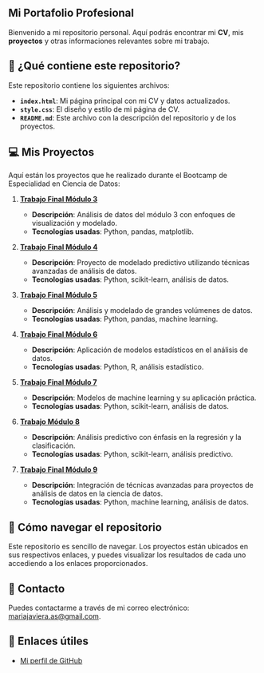 ## Mi Portafolio Profesional

Bienvenido a mi repositorio personal. Aquí podrás encontrar mi **CV**, mis **proyectos** y otras informaciones relevantes sobre mi trabajo.

## 📄 ¿Qué contiene este repositorio?
Este repositorio contiene los siguientes archivos:

- **`index.html`**: Mi página principal con mi CV y datos actualizados.
- **`style.css`**: El diseño y estilo de mi página de CV.
- **`README.md`**: Este archivo con la descripción del repositorio y de los proyectos.

## 💻 Mis Proyectos

Aquí están los proyectos que he realizado durante el Bootcamp de Especialidad en Ciencia de Datos:

1. [**Trabajo Final Módulo 3**](https://github.com/Jarayasarabia1/Proyecto-Bootcamp-Especialidad-Ciencia-de-Datos/blob/main/Trabajofinal_modulo3.ipynb)
   - **Descripción**: Análisis de datos del módulo 3 con enfoques de visualización y modelado.
   - **Tecnologías usadas**: Python, pandas, matplotlib.
   
2. [**Trabajo Final Módulo 4**](https://github.com/Jarayasarabia1/Proyecto-Bootcamp-Especialidad-Ciencia-de-Datos/blob/main/Trabajo_final_modulo4.ipynb)
   - **Descripción**: Proyecto de modelado predictivo utilizando técnicas avanzadas de análisis de datos.
   - **Tecnologías usadas**: Python, scikit-learn, análisis de datos.

3. [**Trabajo Final Módulo 5**](https://github.com/Jarayasarabia1/Proyecto-Bootcamp-Especialidad-Ciencia-de-Datos/blob/main/Trabajofinal_Modulo5.ipynb)
   - **Descripción**: Análisis y modelado de grandes volúmenes de datos.
   - **Tecnologías usadas**: Python, pandas, machine learning.

4. [**Trabajo Final Módulo 6**](https://github.com/Jarayasarabia1/Proyecto-Bootcamp-Especialidad-Ciencia-de-Datos/blob/main/Trabajofinal_modulo6.ipynb)
   - **Descripción**: Aplicación de modelos estadísticos en el análisis de datos.
   - **Tecnologías usadas**: Python, R, análisis estadístico.

5. [**Trabajo Final Módulo 7**](https://github.com/Jarayasarabia1/Proyecto-Bootcamp-Especialidad-Ciencia-de-Datos/blob/main/trabajofinal_modulo7.ipynb)
   - **Descripción**: Modelos de machine learning y su aplicación práctica.
   - **Tecnologías usadas**: Python, scikit-learn, análisis de datos.

6. [**Trabajo Módulo 8**](https://github.com/Jarayasarabia1/Proyecto-Bootcamp-Especialidad-Ciencia-de-Datos/blob/main/Trabajo_modulo8.ipynb)
   - **Descripción**: Análisis predictivo con énfasis en la regresión y la clasificación.
   - **Tecnologías usadas**: Python, scikit-learn, análisis predictivo.

7. [**Trabajo Final Módulo 9**](https://github.com/Jarayasarabia1/Proyecto-Bootcamp-Especialidad-Ciencia-de-Datos/blob/main/Modulo9_trabajofinal.ipynb)
   - **Descripción**: Integración de técnicas avanzadas para proyectos de análisis de datos en la ciencia de datos.
   - **Tecnologías usadas**: Python, machine learning, análisis de datos.

## 📝 Cómo navegar el repositorio

Este repositorio es sencillo de navegar. Los proyectos están ubicados en sus respectivos enlaces, y puedes visualizar los resultados de cada uno accediendo a los enlaces proporcionados.

## 📧 Contacto

Puedes contactarme a través de mi correo electrónico: [mariajaviera.as@gmail.com](mariajaviera.as@gmail.com).

## 🔗 Enlaces útiles

- [Mi perfil de GitHub](https://github.com/Jarayasarabia1)
